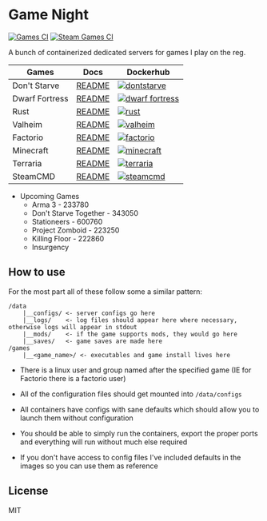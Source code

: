 # Game Night

[![Games CI](https://github.com/adamveld12/gamenight/actions/workflows/games.yml/badge.svg)](https://github.com/adamveld12/gamenight/actions/workflows/games.yml)
[![Steam Games CI](https://github.com/adamveld12/gamenight/actions/workflows/steam-games.yml/badge.svg)](https://github.com/adamveld12/gamenight/actions/workflows/steam-games.yml)

A bunch of containerized dedicated servers for games I play on the reg.


| Games | Docs | Dockerhub |
|-|-|-|
| Don't Starve | [README](./dontstarve/README.md) | [![dontstarve](https://img.shields.io/docker/v/gamenight/dontstarve?label=gamenight%2Fdontstarve&sort=date&style=for-the-badge)](https://hub.docker.com/r/gamenight/dontstarve) |
| Dwarf Fortress | [README](./dwarf_fortress/README.md) | [![dwarf fortress](https://img.shields.io/docker/v/gamenight/dwarf_fortress?label=gamenight%2Fdwarf_fortress&sort=date&style=for-the-badge)](https://hub.docker.com/r/gamenight/dwarf_fortress) |
| Rust | [README](./rust/README.md) | [![rust](https://img.shields.io/docker/v/gamenight/rust?label=gamenight%2Frust&sort=date&style=for-the-badge)](https://hub.docker.com/r/gamenight/rust) |
| Valheim | [README](./valheim/README.md) | [![valheim](https://img.shields.io/docker/v/gamenight/valheim?label=gamenight%2Fvalheim&sort=date&style=for-the-badge)](https://hub.docker.com/r/gamenight/valheim) |
| Factorio | [README](./factorio/README.md) | [![factorio](https://img.shields.io/docker/v/gamenight/factorio?label=gamenight%2Ffactorio&sort=date&style=for-the-badge)](https://hub.docker.com/r/gamenight/factorio) |
| Minecraft | [README](./minecraft/README.md) | [![minecraft](https://img.shields.io/docker/v/gamenight/minecraft?label=gamenight%2Fminecraft&sort=date&style=for-the-badge)](https://hub.docker.com/r/gamenight/minecraft) |
| Terraria | [README](./terraria/README.md) | [![terraria](https://img.shields.io/docker/v/gamenight/terraria?label=gamenight%2Fterraria&sort=date&style=for-the-badge)](https://hub.docker.com/r/gamenight/terraria) |
| SteamCMD | [README](./steamcmd/README.md) | [![steamcmd](https://img.shields.io/docker/v/gamenight/steamcmd?label=gamenight%2Fsteamcmd&sort=date&style=for-the-badge)](https://hub.docker.com/r/gamenight/steamcmd) |

- Upcoming Games
    - Arma 3 - 233780
    - Don't Starve Together - 343050
    - Stationeers - 600760
    - Project Zomboid - 223250
    - Killing Floor - 222860
    - Insurgency

## How to use

For the most part all of these follow some a similar pattern:

```
/data
    |__configs/ <- server configs go here
    |__logs/    <- log files should appear here where necessary, otherwise logs will appear in stdout
    |__mods/    <- if the game supports mods, they would go here
    |__saves/   <- game saves are made here
/games
    |__<game_name>/ <- executables and game install lives here
```

- There is a linux user and group named after the specified game (IE for Factorio there is a factorio user)
- All of the configuration files should get mounted into `/data/configs`

- All containers have configs with sane defaults which should allow you to launch them without configuration

- You should be able to simply run the containers, export the proper ports and everything will run without much else required

- If you don't have access to config files I've included defaults in the images so you can use them as reference



## License

MIT
